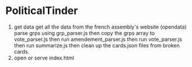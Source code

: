 # PoliticalTinder
1. get data
get all the data from the french assembly's website (opendata)
parse grps using grp_parser.js
then copy the grps array to vote_parser.js
then run amendement_parser.js
then run vote_parser.js
then run summarize.js
then clean up the cards.json files from broken cards.
1. open or serve index.html